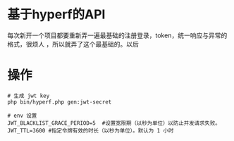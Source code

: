 # 基于hyperf的API

每次新开一个项目都要重新弄一遍最基础的注册登录，token，统一响应与异常的格式，很烦人
，所以就弄了这个最基础的。以后

# 操作
```shell
# 生成 jwt key
php bin/hyperf.php gen:jwt-secret

# env 设置
JWT_BLACKLIST_GRACE_PERIOD=5  #设置宽限期（以秒为单位）以防止并发请求失败。
JWT_TTL=3600 #指定令牌有效的时长（以秒为单位）。默认为 1 小时


```